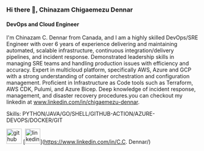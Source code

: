### Hi there 👋, Chinazam Chigaemezu Dennar
#### DevOps and Cloud Engineer
I'm Chinazam C. Dennar from Canada, and I am a highly skilled DevOps/SRE Engineer with over 6 years of experience delivering and maintaining automated, scalable infrastructure, continuous integration/delivery pipelines, and incident response. Demonstrated leadership skills in managing SRE teams and handling production issues with efficiency and accuracy. Expert in multicloud platform, specifically AWS, Azure and GCP with a strong understanding of container orchestration and configuration management. Proficient in Infrastructure as Code tools such as Terraform, AWS CDK, Pulumi, and Azure Bicep. Deep knowledge of incident response, management, and disaster recovery procedures.you can checkout my linkedin at www.linkedin.com/in/chigaemezu-dennar.

Skills: PYTHON/JAVA/GO/SHELL/GITHUB-ACTION/AZURE-DEVOPS/DOCKER/GIT




[<img src='https://cdn.jsdelivr.net/npm/simple-icons@3.0.1/icons/github.svg' alt='github' height='40'>](https://github.com/T-Roar)  [<img src='https://cdn.jsdelivr.net/npm/simple-icons@3.0.1/icons/linkedin.svg' alt='linkedin' height='40'>](https://www.linkedin.com/in/C.C. Dennar/)  


